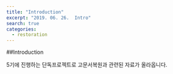 ```yaml
---
title: "Introduction"
excerpt: "2019. 06. 26.  Intro"
search: true
categories: 
  - restoration
---
```


##Introduction

5기에 진행하는 단독프로젝트로 고문서복원과 관련된 자료가 올라옵니다.
